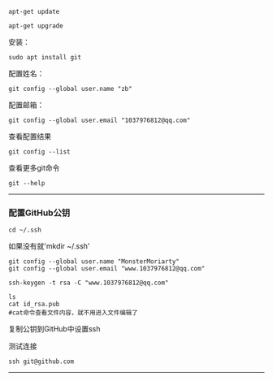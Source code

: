 ```
apt-get update
```

```
apt-get upgrade
```

安装：
```
sudo apt install git
```

配置姓名：
```
git config --global user.name "zb"
```

配置邮箱：
```
git config --global user.email "1037976812@qq.com"
```

查看配置结果
```
git config --list
```

查看更多git命令
```
git --help
```

---

### 配置GitHub公钥

```
cd ~/.ssh
```
如果没有就'mkdir ~/.ssh'
```
git config --global user.name "MonsterMoriarty"
git config --global user.email "www.1037976812@qq.com"
```
```
ssh-keygen -t rsa -C "www.1037976812@qq.com"
```
```
ls
cat id_rsa.pub
#cat命令查看文件内容，就不用进入文件编辑了
```
复制公钥到GitHub中设置ssh

测试连接
```
ssh git@github.com
```



---
